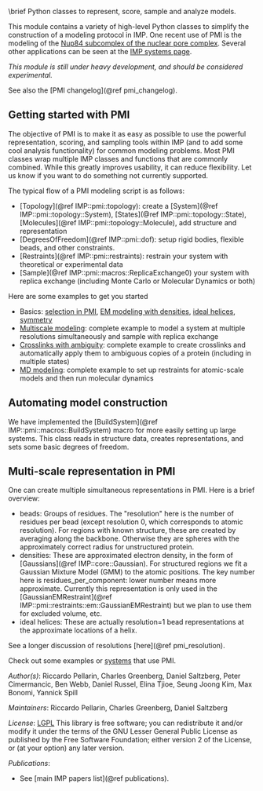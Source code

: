 \brief Python classes to represent, score, sample and analyze models.

This module contains a variety of high-level Python
classes to simplify the construction of a modeling protocol in IMP. One recent
use of PMI is the modeling of the
[Nup84 subcomplex of the nuclear pore complex](http://salilab.org/nup84/).
Several other applications can be seen at the
[IMP systems page](http://integrativemodeling.org/systems/?tag=PMI).

_This module is still under heavy development, and should be considered experimental._

See also the [PMI changelog](@ref pmi_changelog).

## Getting started with PMI
The objective of PMI is to make it as easy as possible to use the powerful representation,
scoring, and sampling tools within IMP (and to add some cool analysis functionality) for common modeling problems.
Most PMI classes wrap multiple IMP classes and functions that are commonly combined.
While this greatly improves usability, it can reduce flexibility. Let us know if you want to do something not currently supported.

The typical flow of a PMI modeling script is as follows:
 - [Topology](@ref IMP::pmi::topology): create a [System](@ref IMP::pmi::topology::System), [States](@ref IMP::pmi::topology::State), [Molecules](@ref IMP::pmi::topology::Molecule), add structure and representation
 - [DegreesOfFreedom](@ref IMP::pmi::dof): setup rigid bodies, flexible beads, and other constraints.
 - [Restraints](@ref IMP::pmi::restraints): restrain your system with theoretical or experimental data
 - [Sample](@ref IMP::pmi::macros::ReplicaExchange0) your system with replica exchange (including Monte Carlo or Molecular Dynamics or both)

Here are some examples to get you started
- Basics: [selection in PMI](https://integrativemodeling.org/nightly/doc/ref/pmi_2selection_8py-example.html), [EM modeling with densities](https://integrativemodeling.org/nightly/doc/ref/pmi_2em_8py-example.html), [ideal helices](https://integrativemodeling.org/nightly/doc/ref/pmi_2ideal_helix_8py-example.html), [symmetry](https://integrativemodeling.org/nightly/doc/ref/pmi_2symmetry_8py-example.html)
 - [Multiscale modeling](https://integrativemodeling.org/nightly/doc/ref/pmi_2multiscale_8py-example.html): complete example to model a system at multiple resolutions simultaneously and sample with replica exchange
 - [Crosslinks with ambiguity](https://integrativemodeling.org/nightly/doc/ref/pmi_2ambiguity_8py-example.html): complete example to create crosslinks and automatically apply them to ambiguous copies of a protein (including in multiple states)
 - [MD modeling](https://integrativemodeling.org/nightly/doc/ref/pmi_2atomistic_8py-example.html): complete example to set up restraints for atomic-scale models and then run molecular dynamics

## Automating model construction
We have implemented the [BuildSystem](@ref IMP::pmi::macros::BuildSystem) macro for more easily setting up large systems. This class reads in structure data, creates representations, and sets some basic degrees of freedom.

## Multi-scale representation in PMI
One can create multiple simultaneous representations in PMI. Here is a brief overview:
 - beads: Groups of residues. The "resolution" here is the number of residues per bead (except resolution 0, which corresponds to atomic resolution). For regions with known structure, these are created by averaging along the backbone. Otherwise they are spheres with the approximately correct radius for unstructured protein.
 - densities: These are approximated electron density, in the form of [Gaussians](@ref IMP::core::Gaussian). For structured regions we fit a Gaussian Mixture Model (GMM) to the atomic positions. The key number here is residues_per_component: lower number means more approximate. Currently this representation is only used in the [GaussianEMRestraint](@ref IMP::pmi::restraints::em::GaussianEMRestraint) but we plan to use them for excluded volume, etc.
 - ideal helices: These are actually resolution=1 bead representations at the approximate locations of a helix.

See a longer discussion of resolutions [here](@ref pmi_resolution).

Check out some examples or [systems](http://integrativemodeling.org/systems/?tag=PMI) that use PMI.

_Author(s)_: Riccardo Pellarin, Charles Greenberg, Daniel Saltzberg, Peter Cimermancic, Ben Webb, Daniel Russel,  Elina Tjioe, Seung Joong Kim, Max Bonomi, Yannick Spill

_Maintainers_: Riccardo Pellarin, Charles Greenberg, Daniel Saltzberg

_License_: [LGPL](http://www.gnu.org/licenses/old-licenses/lgpl-2.1.html)
This library is free software; you can redistribute it and/or
modify it under the terms of the GNU Lesser General Public
License as published by the Free Software Foundation; either
version 2 of the License, or (at your option) any later version.

_Publications_:
 - See [main IMP papers list](@ref publications).

